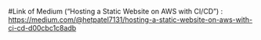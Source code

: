 #Link of Medium (“Hosting a Static Website on AWS with CI/CD”) : https://medium.com/@hetpatel7131/hosting-a-static-website-on-aws-with-ci-cd-d00cbc1c8adb 
